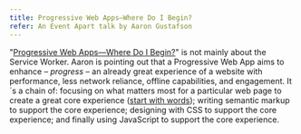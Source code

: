 ```yaml
---
title: Progressive Web Apps—Where Do I Begin?
refer: An Event Apart talk by Aaron Gustafson
---
```

"[Progressive Web Apps—Where Do I Begin?](https://aneventapart.com/news/post/progressive-web-apps-where-do-i-begin-aea-video)" is not mainly about the Service Worker. Aaron is pointing out that a Progressive Web App aims to enhance *– progress –* an already great experience of a website with performance, less network reliance, offline capabilities, and engagement. It´s a chain of: focusing on what matters most for a particular web page to create a great core experience ([start with words](https://justinjackson.ca/words.html)); writing semantic markup to support the core experience; designing with CSS to support the core experience; and finally using JavaScript to support the core experience.
